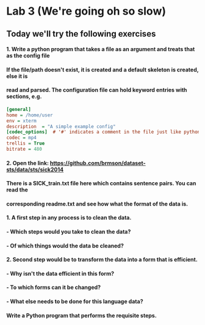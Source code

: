 # Lab 3 (We're going oh so slow) #

## Today we'll try the following exercises ##

#### 1. Write a python program that takes a file as an argument and treats that as the config file
#### If the file/path doesn't exist, it is created and a default skeleton is created, else it is
#### read and parsed. The configuration file can hold keyword entries with sections, e.g.

```Ini
[general]
home = /home/user
env = xterm
description  = "A simple example config"
[codec_options]  # '#' indicates a comment in the file just like python
codec = mp4
trellis = True
bitrate = 480
```

#### 2. Open the link: https://github.com/brmson/dataset-sts/data/sts/sick2014
#### There is a SICK_train.txt file here which contains sentence pairs. You can read the
#### corresponding readme.txt and see how what the format of the data is.
#### 1. A first step in any process is to clean the data.
####   - Which steps would you take to clean the data?
####   - Of which things would the data be cleaned?
#### 2. Second step would be to transform the data into a form that is efficient.
####   - Why isn't the data efficient in this form?
####   - To which forms can it be changed?
####   - What else needs to be done for this language data?
#### Write a Python program that performs the requisite steps.
